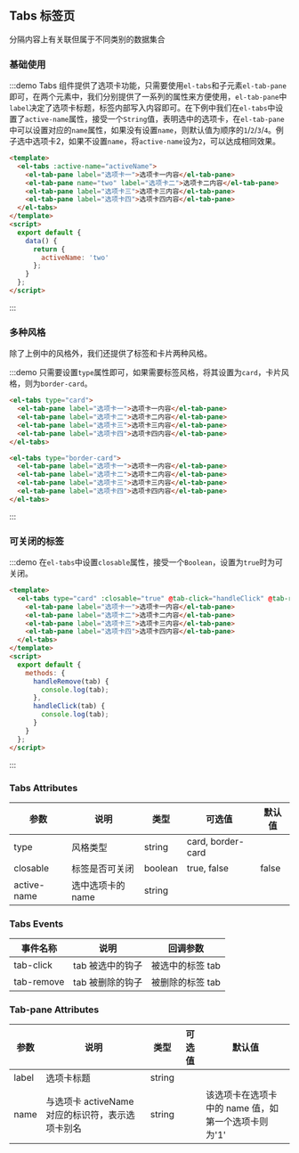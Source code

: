 <script>
  export default {
    data() {
      return {
        tabs: [{
          title: '选项卡一',
          content: '选项卡一内容'
        },{
          title: '选项卡二',
          content: '选项卡二内容'
        },{
          title: '选项卡三',
          content: '选项卡三内容'
        },{
          title: '选项卡四',
          content: '选项卡四内容'
        }],
        activeName: 'two',
        activeName2: ''
      }
    },
    methods: {
      handleRemove(tab) {
        console.log(tab);
      },
      handleClick(tab, event) {
        console.log(tab, event);
      }
    }
  }
</script>
<style>
  .el-tabs {
    margin-bottom: 30px;
  }
</style>
## Tabs 标签页
分隔内容上有关联但属于不同类别的数据集合

### 基础使用

:::demo Tabs 组件提供了选项卡功能，只需要使用`el-tabs`和子元素`el-tab-pane`即可，在两个元素中，我们分别提供了一系列的属性来方便使用，`el-tab-pane`中`label`决定了选项卡标题，标签内部写入内容即可。在下例中我们在`el-tabs`中设置了`active-name`属性，接受一个`String`值，表明选中的选项卡，在`el-tab-pane`中可以设置对应的`name`属性，如果没有设置`name`，则默认值为顺序的`1`/`2`/`3`/`4`。例子选中选项卡2，如果不设置`name`，将`active-name`设为`2`，可以达成相同效果。

```html
<template>
  <el-tabs :active-name="activeName">
    <el-tab-pane label="选项卡一">选项卡一内容</el-tab-pane>
    <el-tab-pane name="two" label="选项卡二">选项卡二内容</el-tab-pane>
    <el-tab-pane label="选项卡三">选项卡三内容</el-tab-pane>
    <el-tab-pane label="选项卡四">选项卡四内容</el-tab-pane>
  </el-tabs>
</template>
<script>
  export default {
    data() {
      return {
        activeName: 'two'
      };
    }
  };
</script>
```
:::

### 多种风格

除了上例中的风格外，我们还提供了标签和卡片两种风格。

:::demo 只需要设置`type`属性即可，如果需要标签风格，将其设置为`card`，卡片风格，则为`border-card`。
```html
<el-tabs type="card">
  <el-tab-pane label="选项卡一">选项卡一内容</el-tab-pane>
  <el-tab-pane label="选项卡二">选项卡二内容</el-tab-pane>
  <el-tab-pane label="选项卡三">选项卡三内容</el-tab-pane>
  <el-tab-pane label="选项卡四">选项卡四内容</el-tab-pane>
</el-tabs>

<el-tabs type="border-card">
  <el-tab-pane label="选项卡一">选项卡一内容</el-tab-pane>
  <el-tab-pane label="选项卡二">选项卡二内容</el-tab-pane>
  <el-tab-pane label="选项卡三">选项卡三内容</el-tab-pane>
  <el-tab-pane label="选项卡四">选项卡四内容</el-tab-pane>
</el-tabs>
```
:::

### 可关闭的标签

:::demo 在`el-tabs`中设置`closable`属性，接受一个`Boolean`，设置为`true`时为可关闭。

```html
<template>
  <el-tabs type="card" :closable="true" @tab-click="handleClick" @tab-remove="handleRemove">
    <el-tab-pane label="选项卡一">选项卡一内容</el-tab-pane>
    <el-tab-pane label="选项卡二">选项卡二内容</el-tab-pane>
    <el-tab-pane label="选项卡三">选项卡三内容</el-tab-pane>
    <el-tab-pane label="选项卡四">选项卡四内容</el-tab-pane>
  </el-tabs>
</template>
<script>
  export default {
    methods: {
      handleRemove(tab) {
        console.log(tab);
      },
      handleClick(tab) {
        console.log(tab);
      }
    }
  };
</script>
```
:::

### Tabs Attributes
| 参数       | 说明     | 类型      | 可选值       | 默认值   |
|---------- |-------- |---------- |-------------  |-------- |
| type     | 风格类型   | string   | card, border-card  |         |
| closable  | 标签是否可关闭   | boolean   | true, false |  false  |
| active-name  | 选中选项卡的 name  | string   |    |    |

### Tabs Events
| 事件名称 | 说明 | 回调参数 |
|---------- |-------- |---------- |
| tab-click  | tab 被选中的钩子 | 被选中的标签 tab |
| tab-remove  | tab 被删除的钩子  | 被删除的标签 tab |

### Tab-pane Attributes
| 参数       | 说明     | 类型      | 可选值       | 默认值   |
|---------- |-------- |---------- |-------------  |-------- |
| label     | 选项卡标题   | string   |  |         |
| name       | 与选项卡 activeName 对应的标识符，表示选项卡别名   | string   |  |  该选项卡在选项卡中的 name 值，如第一个选项卡则为'1'  |
